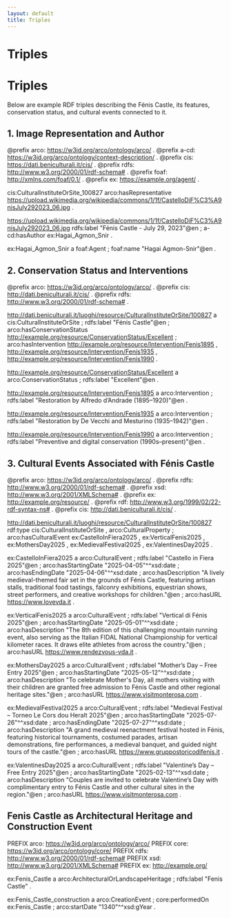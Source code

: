 ```yaml
---
layout: default
title: Triples
---
```


# Triples

# Triples

Below are example RDF triples describing the Fénis Castle, its features, conservation status, and cultural events connected to it.

## 1. Image Representation and Author

@prefix arco: <https://w3id.org/arco/ontology/arco/> .
@prefix a-cd: <https://w3id.org/arco/ontology/context-description/> .
@prefix cis: <https://dati.beniculturali.it/cis/> .
@prefix rdfs: <http://www.w3.org/2000/01/rdf-schema#> .
@prefix foaf: <http://xmlns.com/foaf/0.1/> .
@prefix ex: <https://example.org/agent/> .

cis:CulturalInstituteOrSite_100827
   arco:hasRepresentative <https://upload.wikimedia.org/wikipedia/commons/1/1f/CastelloDiF%C3%A9nisJuly292023_06.jpg> .

<https://upload.wikimedia.org/wikipedia/commons/1/1f/CastelloDiF%C3%A9nisJuly292023_06.jpg>
   rdfs:label "Fénis Castle - July 29, 2023"@en ;
   a-cd:hasAuthor ex:Hagai_Agmon_Snir .

ex:Hagai_Agmon_Snir
   a foaf:Agent ;
   foaf:name "Hagai Agmon-Snir"@en .

## 2. Conservation Status and Interventions

@prefix arco: <https://w3id.org/arco/ontology/arco/> .
@prefix cis: <http://dati.beniculturali.it/cis/> .
@prefix rdfs: <http://www.w3.org/2000/01/rdf-schema#> .

<http://dati.beniculturali.it/luoghi/resource/CulturalInstituteOrSite/100827>
   a cis:CulturalInstituteOrSite ;
   rdfs:label "Fénis Castle"@en ;
   arco:hasConservationStatus <http://example.org/resource/ConservationStatus/Excellent> ;
   arco:hasIntervention <http://example.org/resource/Intervention/Fenis1895> ,
                        <http://example.org/resource/Intervention/Fenis1935> ,
                        <http://example.org/resource/Intervention/Fenis1990> .

<http://example.org/resource/ConservationStatus/Excellent>
   a arco:ConservationStatus ;
   rdfs:label "Excellent"@en .

<http://example.org/resource/Intervention/Fenis1895>
   a arco:Intervention ;
   rdfs:label "Restoration by Alfredo d’Andrade (1895–1920)"@en .

<http://example.org/resource/Intervention/Fenis1935>
   a arco:Intervention ;
   rdfs:label "Restoration by De Vecchi and Mesturino (1935–1942)"@en .

<http://example.org/resource/Intervention/Fenis1990>
   a arco:Intervention ;
   rdfs:label "Preventive and digital conservation (1990s–present)"@en .

## 3. Cultural Events Associated with Fénis Castle

@prefix arco: <https://w3id.org/arco/ontology/arco/> .
@prefix rdfs: <http://www.w3.org/2000/01/rdf-schema#> .
@prefix xsd: <http://www.w3.org/2001/XMLSchema#> .
@prefix ex: <http://example.org/resource/> .
@prefix rdf: <http://www.w3.org/1999/02/22-rdf-syntax-ns#> .
@prefix cis: <http://dati.beniculturali.it/cis/> .

<http://dati.beniculturali.it/luoghi/resource/CulturalInstituteOrSite/100827>
   rdf:type cis:CulturalInstituteOrSite , arco:CulturalProperty ;
   arco:hasCulturalEvent ex:CastelloInFiera2025 ,
                         ex:VerticalFenis2025 ,
                         ex:MothersDay2025 ,
                         ex:MedievalFestival2025 ,
                         ex:ValentinesDay2025 .

ex:CastelloInFiera2025
   a arco:CulturalEvent ;
   rdfs:label "Castello in Fiera 2025"@en ;
   arco:hasStartingDate "2025-04-05"^^xsd:date ;
   arco:hasEndingDate "2025-04-06"^^xsd:date ;
   arco:hasDescription "A lively medieval-themed fair set in the grounds of Fénis Castle, featuring artisan stalls, traditional food tastings, falconry exhibitions, equestrian shows, street performers, and creative workshops for children."@en ;
   arco:hasURL <https://www.lovevda.it> .

ex:VerticalFenis2025
   a arco:CulturalEvent ;
   rdfs:label "Vertical di Fénis 2025"@en ;
   arco:hasStartingDate "2025-05-01"^^xsd:date ;
   arco:hasDescription "The 8th edition of this challenging mountain running event, also serving as the Italian FIDAL National Championship for vertical kilometer races. It draws elite athletes from across the country."@en ;
   arco:hasURL <https://www.rendezvous-vda.it> .

ex:MothersDay2025
   a arco:CulturalEvent ;
   rdfs:label "Mother’s Day – Free Entry 2025"@en ;
   arco:hasStartingDate "2025-05-12"^^xsd:date ;
   arco:hasDescription "To celebrate Mother's Day, all mothers visiting with their children are granted free admission to Fénis Castle and other regional heritage sites."@en ;
   arco:hasURL <https://www.visitmonterosa.com> .

ex:MedievalFestival2025
   a arco:CulturalEvent ;
   rdfs:label "Medieval Festival – Torneo Le Cors dou Heralt 2025"@en ;
   arco:hasStartingDate "2025-07-26"^^xsd:date ;
   arco:hasEndingDate "2025-07-27"^^xsd:date ;
   arco:hasDescription "A grand medieval reenactment festival hosted in Fénis, featuring historical tournaments, costumed parades, artisan demonstrations, fire performances, a medieval banquet, and guided night tours of the castle."@en ;
   arco:hasURL <https://www.gruppostoricodifenis.it> .

ex:ValentinesDay2025
   a arco:CulturalEvent ;
   rdfs:label "Valentine’s Day – Free Entry 2025"@en ;
   arco:hasStartingDate "2025-02-13"^^xsd:date ;
   arco:hasDescription "Couples are invited to celebrate Valentine’s Day with complimentary entry to Fénis Castle and other cultural sites in the region."@en ;
   arco:hasURL <https://www.visitmonterosa.com> .
## Fenis Castle as Architectural Heritage and Construction Event

PREFIX arco: <https://w3id.org/arco/ontology/arco/>
PREFIX core: <https://w3id.org/arco/ontology/core/>
PREFIX rdfs: <http://www.w3.org/2000/01/rdf-schema#>
PREFIX xsd: <http://www.w3.org/2001/XMLSchema#>
PREFIX ex: <http://example.org/>

ex:Fenis_Castle a arco:ArchitecturalOrLandscapeHeritage ;
    rdfs:label "Fenis Castle" .

ex:Fenis_Castle_construction a arco:CreationEvent ;
    core:performedOn ex:Fenis_Castle ;
    arco:startDate "1340"^^xsd:gYear .


